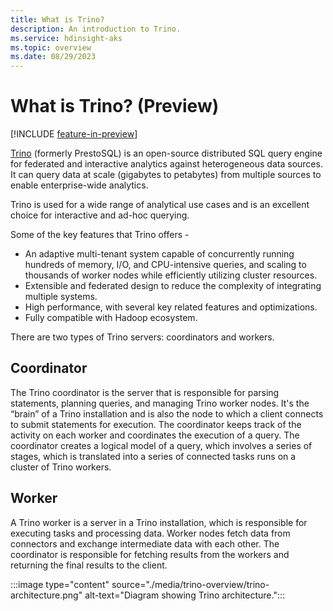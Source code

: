 ```yaml
---
title: What is Trino?
description: An introduction to Trino.
ms.service: hdinsight-aks
ms.topic: overview
ms.date: 08/29/2023
---
```


# What is Trino? (Preview)

[!INCLUDE [feature-in-preview](includes/feature-in-preview.md)]

[Trino](https://trino.io/docs/current/overview.html) (formerly PrestoSQL) is an open-source distributed SQL query engine for federated and interactive analytics against heterogeneous data sources. It can query data at scale (gigabytes to petabytes) from multiple sources to enable enterprise-wide analytics.

Trino is used for a wide range of analytical use cases and is an excellent choice for interactive and ad-hoc querying. 

Some of the key features that Trino offers -

* An adaptive multi-tenant system capable of concurrently running hundreds of memory, I/O, and CPU-intensive queries, and scaling to thousands of worker nodes while efficiently utilizing cluster resources.
* Extensible and federated design to reduce the complexity of integrating multiple systems.
* High performance, with several key related features and optimizations.
* Fully compatible with Hadoop ecosystem. 

There are two types of Trino servers: coordinators and workers. 

## Coordinator

The Trino coordinator is the server that is responsible for parsing statements, planning queries, and managing Trino worker nodes. It's the “brain” of a Trino installation and is also the node to which a client connects to submit statements for execution. The coordinator keeps track of the activity on each worker and coordinates the execution of a query. The coordinator creates a logical model of a query, which involves a series of stages, which is translated into a series of connected tasks runs on a cluster of Trino workers.

## Worker

A Trino worker is a server in a Trino installation, which is responsible for executing tasks and processing data. Worker nodes fetch data from connectors and exchange intermediate data with each other. The coordinator is responsible for fetching results from the workers and returning the final results to the client.

:::image type="content" source="./media/trino-overview/trino-architecture.png" alt-text="Diagram showing Trino architecture.":::


